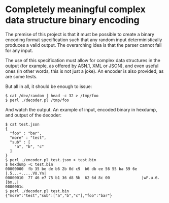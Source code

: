 # Completely meaningful complex data structure binary encoding

The premise of this project is that it must be possible to create
a binary encoding format specification such that any random input
deterministically produces a valid output.
The overarching idea is that the parser cannot fail for any input.

The use of this specification must allow for complex data structures
in the output (for example, as offered by ASN.1, XML or JSON),
and even useful ones (in other words, this is not just a joke).
An encoder is also provided, as are some tests.

But all in all, it should be enough to issue:

    $ cat /dev/random | head -c 32 > /tmp/foo
    $ perl ./decoder.pl /tmp/foo

And watch the output.
An example of input, encoded binary in hexdump, and output of the
decoder:

    $ cat test.json
    {
      "foo" : "bar",
      "more" : "test",
      "sub" : [
        "a", "b", "c"
      ]
    }
    $ perl ./encoder.pl test.json > test.bin
    $ hexdump -C test.bin
    00000000  fb 35 be de b6 2b 0d c9  b6 db ee 56 55 ba 59 6e  |.5...+.....VU.Yn|
    00000010  77 46 e7 75 b1 36 d8 5b  62 6d 8c 00              |wF.u.6.[bm..|
    0000001c
    $ perl ./decoder.pl test.bin
    {"more":"test","sub":["a","b","c"],"foo":"bar"}

